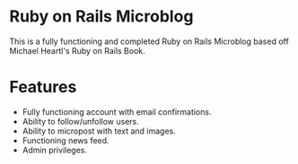 # Ruby on Rails Microblog

This is a fully functioning and completed Ruby on Rails Microblog based off Michael Heartl's Ruby on Rails Book.

# Features
- Fully functioning account with email confirmations.
- Ability to follow/unfollow users.
- Ability to micropost with text and images.
- Functioning news feed.
- Admin privileges.
